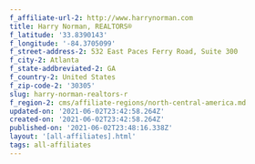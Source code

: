 ```yaml
---
f_affiliate-url-2: http://www.harrynorman.com
title: Harry Norman, REALTORS®
f_latitude: '33.8390143'
f_longitude: '-84.3705099'
f_street-address-2: 532 East Paces Ferry Road, Suite 300­
f_city-2: Atlanta­
f_state-addbreviated-2: GA­
f_country-2: United States
f_zip-code-2: '30305'
slug: harry-norman-realtors-r
f_region-2: cms/affiliate-regions/north-central-america.md
updated-on: '2021-06-02T23:42:58.264Z'
created-on: '2021-06-02T23:42:58.264Z'
published-on: '2021-06-02T23:48:16.338Z'
layout: '[all-affiliates].html'
tags: all-affiliates
---
```



